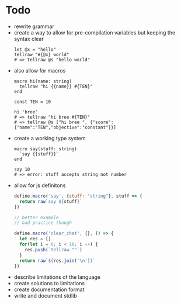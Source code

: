 # Todo

- rewrite grammar
- create a way to allow for pre-compilation variables but keeping the syntax clear
  ```
  let @x = "hello"
  tellraw "#{@x} world"
  # => tellraw @s "hello world"
  ```
- also allow for macros
  ```
  macro hi(name: string)
    tellraw "hi {{name}} #{TEN}"
  end
  
  const TEN = 10
  
  hi 'bree'
  # => tellraw "hi bree #{TEN}"
  # => tellraw @s ["hi bree ", {"score":{"name":"TEN","objective":"constant"}}]
  ```
- create a working type system
  ```
  macro say(stuff: string)
    `say {{stuff}}`
  end
  
  say 10
  # => error: stuff accepts string not number
  ```
- allow for js definitons
  ```js
  define.macro('say', {stuff: "string"}, stuff => {
    return raw`say ${stuff}`
  })
  
  // better example
  // bad practice though
  
  define.macro('clear_chat', {}, () => {
    let res = []
    for(let i = 0; i < 10; i ++) {
      res.push(`tellraw ""`)
    }
    return raw`${res.join('\n')}`
  })
  ```
- describe limitations of the language
- create solutions to limitations
- create documentation format
- write and document stdlib
